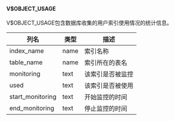 #### V$OBJECT_USAGE

V$OBJECT_USAGE包含数据库收集的用户索引使用情况的统计信息。

| 列名             | 类型 | 描述             |
| ---------------- | ---- | ---------------- |
| index_name       | name | 索引名称         |
| table_name       | name | 索引所在的表名   |
| monitoring       | text | 该索引是否被监控 |
| used             | text | 该索引是否被使用 |
| start_monitoring | text | 开始监控的时间   |
| end_monitoring   | text | 停止监控的时间   |
